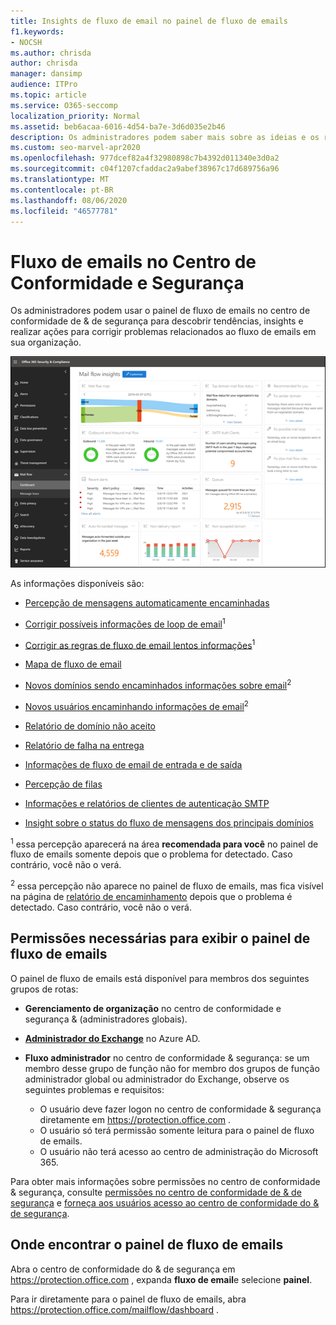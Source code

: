 ```yaml
---
title: Insights de fluxo de email no painel de fluxo de emails
f1.keywords:
- NOCSH
ms.author: chrisda
author: chrisda
manager: dansimp
audience: ITPro
ms.topic: article
ms.service: O365-seccomp
localization_priority: Normal
ms.assetid: beb6acaa-6016-4d54-ba7e-3d6d035e2b46
description: Os administradores podem saber mais sobre as ideias e os relatórios disponíveis no painel de fluxo de emails no centro de conformidade do & de segurança.
ms.custom: seo-marvel-apr2020
ms.openlocfilehash: 977dcef82a4f32980898c7b4392d011340e3d0a2
ms.sourcegitcommit: c04f1207cfaddac2a9abef38967c17d689756a96
ms.translationtype: MT
ms.contentlocale: pt-BR
ms.lasthandoff: 08/06/2020
ms.locfileid: "46577781"
---
```

# <a name="mail-flow-insights-in-the-security--compliance-center"></a>Fluxo de emails no Centro de Conformidade e Segurança

Os administradores podem usar o painel de fluxo de emails no centro de conformidade de & de segurança para descobrir tendências, insights e realizar ações para corrigir problemas relacionados ao fluxo de emails em sua organização.

![O painel de fluxo de emails no centro de conformidade & segurança](../../media/mail-flow-dashboard-v2.png)

As informações disponíveis são:

- [Percepção de mensagens automaticamente encaminhadas](mfi-auto-forwarded-messages-report.md)

- [Corrigir possíveis informações de loop de email](mfi-mail-loop-insight.md)<sup>1</sup>

- [Corrigir as regras de fluxo de email lentos informações](mfi-slow-mail-flow-rules-insight.md)<sup>1</sup>

- [Mapa de fluxo de email](mfi-mail-flow-map-report.md)

- [Novos domínios sendo encaminhados informações sobre email](mfi-new-domains-being-forwarded-email.md)<sup>2</sup>

- [Novos usuários encaminhando informações de email](mfi-new-users-forwarding-email.md)<sup>2</sup>

- [Relatório de domínio não aceito](mfi-non-accepted-domain-report.md)

- [Relatório de falha na entrega](mfi-non-delivery-report.md)

- [Informações de fluxo de email de entrada e de saída](mfi-outbound-and-inbound-mail-flow.md)

- [Percepção de filas](mfi-queue-alerts-and-queues.md)

- [Informações e relatórios de clientes de autenticação SMTP](mfi-smtp-auth-clients-report.md)

- [Insight sobre o status do fluxo de mensagens dos principais domínios](mfi-domain-mail-flow-status-insight.md)

<sup>1</sup> essa percepção aparecerá na área **recomendada para você** no painel de fluxo de emails somente depois que o problema for detectado. Caso contrário, você não o verá.

<sup>2</sup> essa percepção não aparece no painel de fluxo de emails, mas fica visível na página de [relatório de encaminhamento](view-mail-flow-reports.md#forwarding-report) depois que o problema é detectado. Caso contrário, você não o verá.

## <a name="permissions-required-to-view-the-mail-flow-dashboard"></a>Permissões necessárias para exibir o painel de fluxo de emails

O painel de fluxo de emails está disponível para membros dos seguintes grupos de rotas:

- **Gerenciamento de organização** no centro de conformidade e segurança & (administradores globais).

- **[Administrador do Exchange](https://docs.microsoft.com/azure/active-directory/users-groups-roles/directory-assign-admin-roles#exchange-administrator)** no Azure AD.

- **Fluxo administrador** no centro de conformidade & segurança: se um membro desse grupo de função não for membro dos grupos de função administrador global ou administrador do Exchange, observe os seguintes problemas e requisitos:

  - O usuário deve fazer logon no centro de conformidade & segurança diretamente em <https://protection.office.com> .
  - O usuário só terá permissão somente leitura para o painel de fluxo de emails.
  - O usuário não terá acesso ao centro de administração do Microsoft 365.

Para obter mais informações sobre permissões no centro de conformidade & segurança, consulte [permissões no centro de conformidade de & de segurança](permissions-in-the-security-and-compliance-center.md) e [forneça aos usuários acesso ao centro de conformidade do & de segurança](grant-access-to-the-security-and-compliance-center.md).

## <a name="where-to-find-the-mail-flow-dashboard"></a>Onde encontrar o painel de fluxo de emails

Abra o centro de conformidade do & de segurança em <https://protection.office.com> , expanda **fluxo de email**e selecione **painel**.

Para ir diretamente para o painel de fluxo de emails, abra <https://protection.office.com/mailflow/dashboard> .
